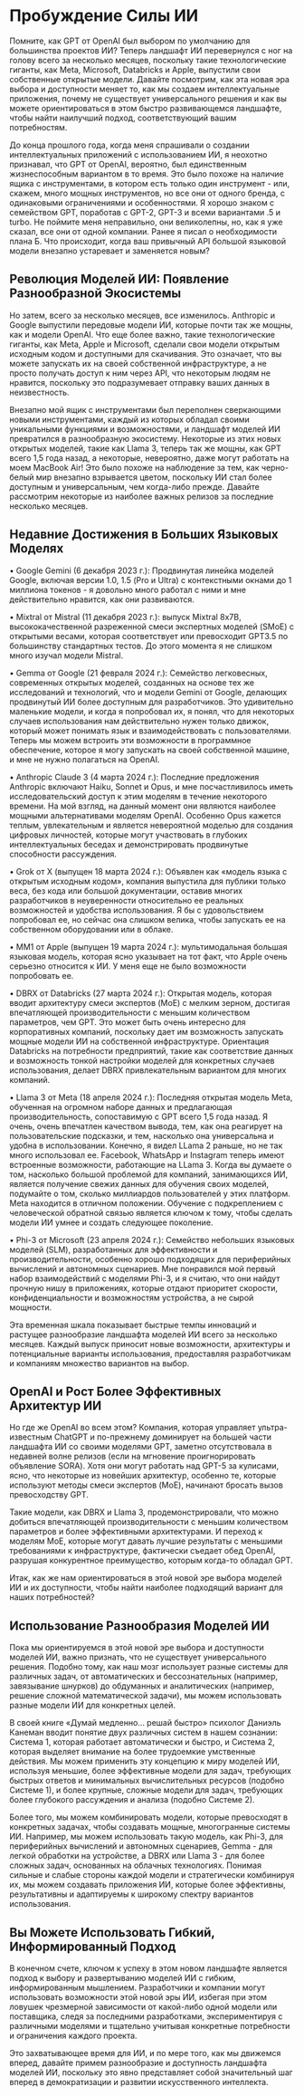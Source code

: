 # Пробуждение Силы ИИ

Помните, как GPT от OpenAI был выбором по умолчанию для большинства проектов ИИ? Теперь ландшафт ИИ перевернулся с ног на голову всего за несколько месяцев, поскольку такие технологические гиганты, как Meta, Microsoft, Databricks и Apple, выпустили свои собственные открытые модели. Давайте посмотрим, как эта новая эра выбора и доступности меняет то, как мы создаем интеллектуальные приложения, почему не существует универсального решения и как вы можете ориентироваться в этом быстро развивающемся ландшафте, чтобы найти наилучший подход, соответствующий вашим потребностям.

До конца прошлого года, когда меня спрашивали о создании интеллектуальных приложений с использованием ИИ, я неохотно признавал, что GPT от OpenAI, вероятно, был единственным жизнеспособным вариантом в то время. Это было похоже на наличие ящика с инструментами, в котором есть только один инструмент - или, скажем, много мощных инструментов, но все они от одного бренда, с одинаковыми ограничениями и особенностями. Я хорошо знаком с семейством GPT, поработав с GPT-2, GPT-3 и всеми вариантами .5 и turbo. Не поймите меня неправильно, они великолепны, но, как я уже сказал, все они от одной компании. Ранее я писал о необходимости плана Б. Что происходит, когда ваш привычный API большой языковой модели внезапно устаревает и заменяется новым?

## Революция Моделей ИИ: Появление Разнообразной Экосистемы

Но затем, всего за несколько месяцев, все изменилось. Anthropic и Google выпустили передовые модели ИИ, которые почти так же мощны, как и модели OpenAI. Что еще более важно, такие технологические гиганты, как Meta, Apple и Microsoft, сделали свои модели открытым исходным кодом и доступными для скачивания. Это означает, что вы можете запускать их на своей собственной инфраструктуре, а не просто получать доступ к ним через API, что некоторым людям не нравится, поскольку это подразумевает отправку ваших данных в неизвестность.

Внезапно мой ящик с инструментами был переполнен сверкающими новыми инструментами, каждый из которых обладал своими уникальными функциями и возможностями, и ландшафт моделей ИИ превратился в разнообразную экосистему. Некоторые из этих новых открытых моделей, такие как Llama 3, теперь так же мощны, как GPT всего 1,5 года назад, а некоторые, невероятно, даже могут работать на моем MacBook Air! Это было похоже на наблюдение за тем, как черно-белый мир внезапно взрывается цветом, поскольку ИИ стал более доступным и универсальным, чем когда-либо прежде. Давайте рассмотрим некоторые из наиболее важных релизов за последние несколько месяцев.

## Недавние Достижения в Больших Языковых Моделях

• Google Gemini (6 декабря 2023 г.): Продвинутая линейка моделей Google, включая версии 1.0, 1.5 (Pro и Ultra) с контекстными окнами до 1 миллиона токенов - я довольно много работал с ними и мне действительно нравится, как они развиваются.

• Mixtral от Mistral (11 декабря 2023 г.): выпуск Mixtral 8x7B, высококачественной разреженной смеси экспертных моделей (SMoE) с открытыми весами, которая соответствует или превосходит GPT3.5 по большинству стандартных тестов. До этого момента я не слишком много изучал модели Mistral.

• Gemma от Google (21 февраля 2024 г.): Семейство легковесных, современных открытых моделей, созданных на основе тех же исследований и технологий, что и модели Gemini от Google, делающих продвинутый ИИ более доступным для разработчиков. Это удивительно маленькие модели, и когда я попробовал их, я понял, что для некоторых случаев использования нам действительно нужен только движок, который может понимать язык и взаимодействовать с пользователями. Теперь мы можем встроить эти возможности в программное обеспечение, которое я могу запускать на своей собственной машине, и мне не нужно полагаться на OpenAI.

• Anthropic Claude 3 (4 марта 2024 г.): Последние предложения Anthropic включают Haiku, Sonnet и Opus, и мне посчастливилось иметь исследовательский доступ к этим моделям в течение некоторого времени. На мой взгляд, на данный момент они являются наиболее мощными альтернативами моделям OpenAI. Особенно Opus кажется теплым, увлекательным и является невероятной моделью для создания цифровых личностей, которые могут участвовать в глубоких интеллектуальных беседах и демонстрировать продвинутые способности рассуждения.

• Grok от X (выпущен 18 марта 2024 г.): Объявлен как «модель языка с открытым исходным кодом», компания выпустила для публики только веса, без кода или большой документации, оставив многих разработчиков в неуверенности относительно ее реальных возможностей и удобства использования. Я бы с удовольствием попробовал ее, но сейчас она слишком велика, чтобы запускать ее на собственном оборудовании или в облаке.

• MM1 от Apple (выпущен 19 марта 2024 г.): мультимодальная большая языковая модель, которая ясно указывает на тот факт, что Apple очень серьезно относится к ИИ. У меня еще не было возможности попробовать ее.

• DBRX от Databricks (27 марта 2024 г.): Открытая модель, которая вводит архитектуру смеси экспертов (MoE) с мелким зерном, достигая впечатляющей производительности с меньшим количеством параметров, чем GPT. Это может быть очень интересно для корпоративных компаний, поскольку дает им возможность запускать мощные модели ИИ на собственной инфраструктуре. Ориентация Databricks на потребности предприятий, такие как соответствие данных и возможность тонкой настройки моделей для конкретных случаев использования, делает DBRX привлекательным вариантом для многих компаний.

• Llama 3 от Meta (18 апреля 2024 г.): Последняя открытая модель Meta, обученная на огромном наборе данных и предлагающая производительность, сопоставимую с GPT всего 1,5 года назад. Я очень, очень впечатлен качеством вывода, тем, как она реагирует на пользовательские подсказки, и тем, насколько она универсальна и удобна в использовании. Конечно, я видел LLama 2 раньше, но не так много использовал ее. Facebook, WhatsApp и Instagram теперь имеют встроенные возможности, работающие на LLama 3. Когда вы думаете о том, насколько большой проблемой для компаний, занимающихся ИИ, является получение свежих данных для обучения своих моделей, подумайте о том, сколько миллиардов пользователей у этих платформ. Meta находится в отличном положении. Обучение с подкреплением с человеческой обратной связью является ключом к тому, чтобы сделать модели ИИ умнее и создать следующее поколение.

• Phi-3 от Microsoft (23 апреля 2024 г.): Семейство небольших языковых моделей (SLM), разработанных для эффективности и производительности, особенно хорошо подходящих для периферийных вычислений и автономных сценариев. Мне понравился мой первый набор взаимодействий с моделями Phi-3, и я считаю, что они найдут прочную нишу в приложениях, которые отдают приоритет скорости, конфиденциальности и возможностям устройства, а не сырой мощности.

Эта временная шкала показывает быстрые темпы инноваций и растущее разнообразие ландшафта моделей ИИ всего за несколько месяцев. Каждый выпуск приносит новые возможности, архитектуры и потенциальные варианты использования, предоставляя разработчикам и компаниям множество вариантов на выбор.

## OpenAI и Рост Более Эффективных Архитектур ИИ

Но где же OpenAI во всем этом? Компания, которая управляет ультра-известным ChatGPT и по-прежнему доминирует на большей части ландшафта ИИ со своими моделями GPT, заметно отсутствовала в недавней волне релизов (если на мгновение проигнорировать объявление SORA). Хотя они могут работать над GPT-5 за кулисами, ясно, что некоторые из новейших архитектур, особенно те, которые используют методы смеси экспертов (MoE), начинают бросать вызов превосходству GPT.

Такие модели, как DBRX и Llama 3, продемонстрировали, что можно добиться впечатляющей производительности с меньшим количеством параметров и более эффективными архитектурами. И переход к моделям MoE, которые могут давать лучшие результаты с меньшими требованиями к инфраструктуре, фактически съедает обед OpenAI, разрушая конкурентное преимущество, которым когда-то обладал GPT.

Итак, как же нам ориентироваться в этой новой эре выбора моделей ИИ и их доступности, чтобы найти наиболее подходящий вариант для наших потребностей?

## Использование Разнообразия Моделей ИИ

Пока мы ориентируемся в этой новой эре выбора и доступности моделей ИИ, важно признать, что не существует универсального решения. Подобно тому, как наш мозг использует разные системы для различных задач, от автоматических и бессознательных (например, завязывание шнурков) до обдуманных и аналитических (например, решение сложной математической задачи), мы можем использовать разные модели ИИ для конкретных целей.

В своей книге «Думай медленно... решай быстро» психолог Даниэль Канеман вводит понятие двух различных систем в нашем сознании: Система 1, которая работает автоматически и быстро, и Система 2, которая выделяет внимание на более трудоемкие умственные действия. Мы можем применить эту концепцию к миру моделей ИИ, используя меньшие, более эффективные модели для задач, требующих быстрых ответов и минимальных вычислительных ресурсов (подобно Системе 1), и более крупные, сложные модели для задач, требующих более глубокого рассуждения и анализа (подобно Системе 2).

Более того, мы можем комбинировать модели, которые превосходят в конкретных задачах, чтобы создавать мощные, многогранные системы ИИ. Например, мы можем использовать такую модель, как Phi-3, для периферийных вычислений и автономных сценариев, Gemma - для легкой обработки на устройстве, а DBRX или Llama 3 - для более сложных задач, основанных на облачных технологиях. Понимая сильные и слабые стороны каждой модели и стратегически комбинируя их, мы можем создавать приложения ИИ, которые более эффективны, результативны и адаптируемы к широкому спектру вариантов использования.

## Вы Можете Использовать Гибкий, Информированный Подход

В конечном счете, ключом к успеху в этом новом ландшафте является подход к выбору и развертыванию моделей ИИ с гибким, информированным мышлением. Разработчики и компании могут использовать возможности этой новой эры ИИ, избегая при этом ловушек чрезмерной зависимости от какой-либо одной модели или поставщика, следя за последними разработками, экспериментируя с различными моделями и тщательно учитывая конкретные потребности и ограничения каждого проекта.

Это захватывающее время для ИИ, и по мере того, как мы движемся вперед, давайте примем разнообразие и доступность ландшафта моделей ИИ, поскольку это явно представляет собой значительный шаг вперед в демократизации и развитии искусственного интеллекта.
